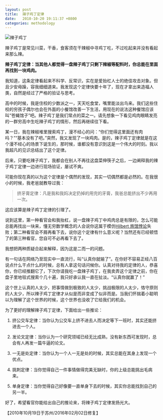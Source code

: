 ```yaml
---
layout: post
title:  辣子鸡丁定律
date:   2010-10-20 19:11:37 +0800
categories: methodology
---
```

![辣子鸡丁](https://c1.staticflickr.com/5/4013/4640687367_9c3dba2d8f.jpg)

辣子鸡丁是常见川菜，干香，食客须在干辣椒中寻鸡丁吃，不过吃起来并没有看起来那么辣。

**辣子鸡丁定律：当其他人都觉得一盘辣子鸡丁只剩下辣椒等配料时，你总能在里面再找到一块鸡肉。**

我知道，这条定律看起来不科学、反常识，实在是爱抬杠人士的绝佳攻击对象。但且少安毋躁，容我细细道来。我发现这个定律快要十年了，现在才拿出来造福人类，自然是经过了严格的验证与思考。

高中的时候，我是住校的少数派之一，天天吃食堂，嘴里能淡出鸟来。我们这些住校的穷孩子偶尔也会在外面的小餐馆改善一下生活，用现在的说法这种餐馆应该叫“苍蝇馆子”吧。辣子鸡丁是我们常点的菜之一。请先想象一下看见鸡肉眼睛发亮的一群穷高中生吃辣子鸡丁的情形，然后再继续往下看。

某一日，我在辣椒堆里搜索鸡丁，漫不经心的问：“你们觉得这里面还有肉吗？”“基本没有了吧。”突然，我又发现了一块鸡肉。是的，辣子鸡丁定律就是在这个漫不经心的场景下诞生的，那时候，谁都没有意识到这是一个伟大的时刻。我以我超凡的见识总结出了这个定律。

后来，只要吃辣子鸡丁，我都会在别人不再往这盘菜伸筷子之后，一边阐释我的辣子鸡丁定律一边进行现场验证，屡试不爽。

可能你现在真的以为这个定律是个偶然的发现，其实一切偶然都是必然的。在我很小的时候，我老爸就教导过我：

>挤牙膏定律：凡是我和我妈决定扔掉的用完的牙膏，我爸总能挤出不少再用一次。

这应该算是辣子鸡丁定律的引理了。

说到这里，第一种看官会和我抬杠，说一盘辣子鸡丁中鸡肉总是有限的，怎么可能总能再找出一块来，懂无穷数学概念的人会说你这属于模仿[Hilbert 旅馆悖论](http://zh.wikipedia.org/zh/%E5%B8%8C%E5%B0%94%E4%BC%AF%E7%89%B9%E6%97%85%E9%A6%86%E6%82%96%E8%AE%BA)失败；第二种看官会不屑再看下去，说你这个定律有什么意义呢？当然还有已经顿悟了的第三种看官，您自可不必再看下去了。

我想把两种质疑合起来解释，因为这是二而一的问题。

有一句话在网络乃至现实中一直流行，叫“认真你就输了”。在你好不容易正经八百说点什么干点什么的时候，总有人拿这句话问候你。认真对待我的定律的人，恭喜你，你已经推翻它了，下次你请我吃一盘辣子鸡丁，在我卖弄这个定律之前，你在盘子里地毯式搜索个几十遍，我只好承认我一直在扯淡。“认真你就赢了！”

这个世上认真的人太少，把事情做到极致的人太少，挑战极限的人太少，恪守原则的人太少，所以辣子鸡丁定律才从似是而非变成了似非而是。当我们怀揣着小聪明以为理解了这个世界的时候，这个世界也没收了它给我们的机会。

为了更好的理解辣子鸡丁定律，下面给出一些推论：

1. 挤公交车定律：当你认为公交车上挤不进去人而决定等下一班时，其实还能挤进去一个人。

2. 发论文定律：当你认为一个研究领域已经无比成熟，没有新东西可发现时，总会有人再发一篇牛逼的论文。

3. 一无是处定律：当你认为一个人一无是处的时候，其实总能在其身上发现一个优点。

4. 挑刺定律：当你觉得自己一件事情做得完美无缺时，你的上级总能挑出毛病来。

5. 单身定律：当你觉得自己好像要一直单身下去的时候，其实你总能找到自己的另一半。

好了，希望看官你能给出自己的推论来，将辣子鸡丁定律发扬光大。

【2010年10月19日于苏州/2016年02月02日修复】
